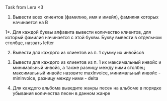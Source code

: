 Task from Lera <3

1. Вывести всех клиентов (фамилию, имя и имейл), фамилия которых начинается на B

1*. Для каждой буквы алфавита вывести количество клиентов, для который фамилия начинается с этой буквы. Букву вывести в отдельном столбце, назвать letter

2. Вывести для каждого из клиентов из п. 1 сумму их инвойсов

3. Вывести для каждого из клиентов из п. 1 их максимальный инвойс и минимальный инвойс, а также разницу между ними
столбец максимальный инвойс назовите maxInvoice, минимальный инвойс - minInvoice, разницу между ними - delta

4. Для каждого альбома выведите жанры песен на альбоме в порядке убывания количества песен в данном жанре
